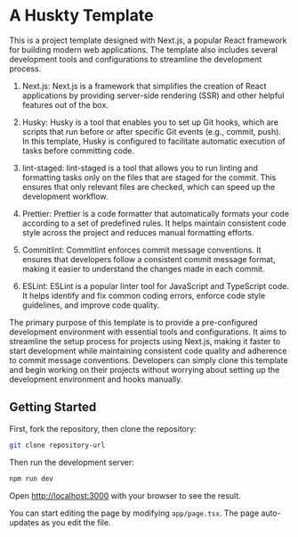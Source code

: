 # A Huskty Template

This is a project template designed with Next.js, a popular React framework for building modern web applications. The template also includes several development tools and configurations to streamline the development process.

1. Next.js: Next.js is a framework that simplifies the creation of React applications by providing server-side rendering (SSR) and other helpful features out of the box.

2. Husky: Husky is a tool that enables you to set up Git hooks, which are scripts that run before or after specific Git events (e.g., commit, push). In this template, Husky is configured to facilitate automatic execution of tasks before committing code.

3. lint-staged: lint-staged is a tool that allows you to run linting and formatting tasks only on the files that are staged for the commit. This ensures that only relevant files are checked, which can speed up the development workflow.

4. Prettier: Prettier is a code formatter that automatically formats your code according to a set of predefined rules. It helps maintain consistent code style across the project and reduces manual formatting efforts.

5. Commitlint: Commitlint enforces commit message conventions. It ensures that developers follow a consistent commit message format, making it easier to understand the changes made in each commit.

6. ESLint: ESLint is a popular linter tool for JavaScript and TypeScript code. It helps identify and fix common coding errors, enforce code style guidelines, and improve code quality.

The primary purpose of this template is to provide a pre-configured development environment with essential tools and configurations. It aims to streamline the setup process for projects using Next.js, making it faster to start development while maintaining consistent code quality and adherence to commit message conventions. Developers can simply clone this template and begin working on their projects without worrying about setting up the development environment and hooks manually.

## Getting Started

First, fork the repository, then clone the repository:

```bash
git clone repository-url
```

 Then run the development server:

```bash
npm run dev

```

Open [http://localhost:3000](http://localhost:3000) with your browser to see the result.

You can start editing the page by modifying `app/page.tsx`. The page auto-updates as you edit the file.
